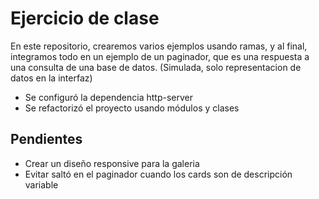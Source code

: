 # Ejercicio de clase

En este repositorio, crearemos varios ejemplos usando ramas, y al final, integramos todo en un ejemplo de un paginador, que es una respuesta a una consulta de una base de datos. (Simulada, solo representacion de datos en la interfaz)

- Se configuró la dependencia http-server
- Se refactorizó el proyecto usando módulos y clases

## Pendientes

- Crear un diseño responsive para la galeria
- Evitar saltó en el paginador cuando los cards son de descripción variable
